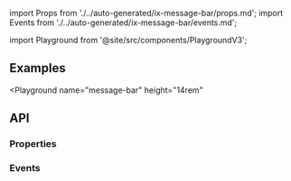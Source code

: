 import Props from './../auto-generated/ix-message-bar/props.md';
import Events from './../auto-generated/ix-message-bar/events.md';

import Playground from '@site/src/components/PlaygroundV3';

## Examples

<Playground
  name="message-bar" 
  height="14rem"
  >
</Playground>

## API

### Properties

<Props />

### Events

<Events />
